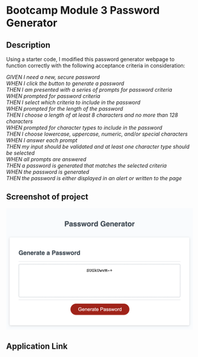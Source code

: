 # Bootcamp Module 3 Password Generator

## Description
Using a starter code, I modified this password generator webpage to function correctly with the following acceptance criteria in consideration:

*GIVEN I need a new, secure password*  
*WHEN I click the button to generate a password*  
*THEN I am presented with a series of prompts for password criteria*  
*WHEN prompted for password criteria*  
*THEN I select which criteria to include in the password*  
*WHEN prompted for the length of the password*  
*THEN I choose a length of at least 8 characters and no more than 128 characters*  
*WHEN prompted for character types to include in the password*  
*THEN I choose lowercase, uppercase, numeric, and/or special characters*  
*WHEN I answer each prompt*  
*THEN my input should be validated and at least one character type should be selected*  
*WHEN all prompts are answered*  
*THEN a password is generated that matches the selected criteria*  
*WHEN the password is generated*  
*THEN the password is either displayed in an alert or written to the page*

## Screenshot of project
![screenshot](Assets/Mod3Challenge_PasswordGenerator_Screenshot.png)

## Application Link

